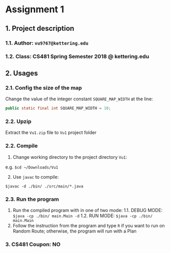 # Assignment 1
## 1. Project description
### 1.1. Author: `vu9767@kettering.edu`
### 1.2. Class: CS481 Spring Semester 2018 @ kettering.edu
## 2. Usages
### 2.1. Config the size of the map
Change the value of the integer constant `SQUARE_MAP_WIDTH` at the line:
```java
public static final int SQUARE_MAP_WIDTH = 10;
```
### 2.2. Upzip
Extract the `Vu1.zip` file to `Vu1` project folder
### 2.2. Compile
  1. Change working directory to the project directory `Vu1`:

  e.g. `$cd ~/Downloads/Vu1`

  2. Use `javac` to compile:

  `$javac -d ./bin/ ./src/main/*.java`

### 2.3. Run the program
  1. Run the compiled program with in one of two mode:
    1.1. DEBUG MODE: `$java -cp ./bin/ main.Main -d`
    1.2. RUN MODE: `$java -cp ./bin/ main.Main`
  2. Follow the instruction from the program and type `R` if you want to run on Random Route; otherwise, the program will run with a Plan
### 3. CS481 Coupon: NO
